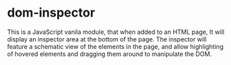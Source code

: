 # dom-inspector
This is a JavaScript vanila module, that when added to an HTML page​, It will display an inspector area at the bottom of the page. 
The inspector will feature a schematic view of the elements in the page, and allow highlighting of hovered elements and dragging them around to manipulate the DOM. 
